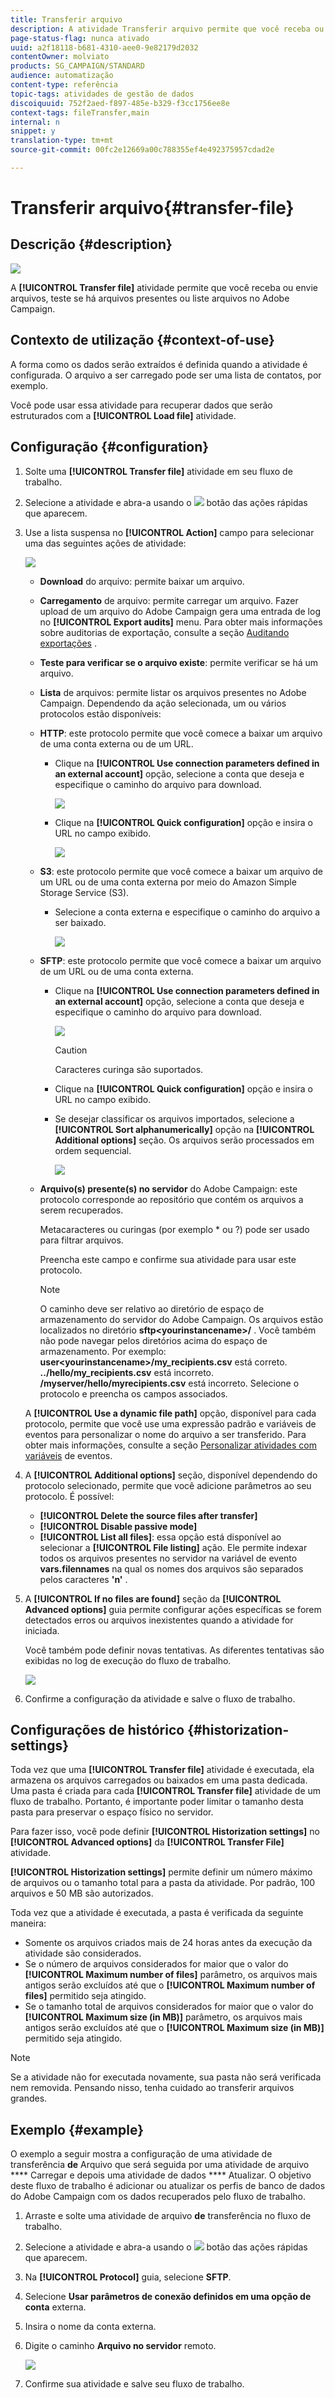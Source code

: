 ```yaml
---
title: Transferir arquivo
description: A atividade Transferir arquivo permite que você receba ou envie arquivos, teste se há arquivos presentes ou liste arquivos no Adobe Campaign.
page-status-flag: nunca ativado
uuid: a2f18118-b681-4310-aee0-9e82179d2032
contentOwner: molviato
products: SG_CAMPAIGN/STANDARD
audience: automatização
content-type: referência
topic-tags: atividades de gestão de dados
discoiquuid: 752f2aed-f897-485e-b329-f3cc1756ee8e
context-tags: fileTransfer,main
internal: n
snippet: y
translation-type: tm+mt
source-git-commit: 00fc2e12669a00c788355ef4e492375957cdad2e

---
```



# Transferir arquivo{#transfer-file}

## Descrição {#description}

![](assets/file_transfer.png)

A **[!UICONTROL Transfer file]** atividade permite que você receba ou envie arquivos, teste se há arquivos presentes ou liste arquivos no Adobe Campaign.

## Contexto de utilização {#context-of-use}

A forma como os dados serão extraídos é definida quando a atividade é configurada. O arquivo a ser carregado pode ser uma lista de contatos, por exemplo.

Você pode usar essa atividade para recuperar dados que serão estruturados com a **[!UICONTROL Load file]** atividade.

## Configuração {#configuration}

1. Solte uma **[!UICONTROL Transfer file]** atividade em seu fluxo de trabalho.
1. Selecione a atividade e abra-a usando o ![](assets/edit_darkgrey-24px.png) botão das ações rápidas que aparecem.
1. Use a lista suspensa no **[!UICONTROL Action]** campo para selecionar uma das seguintes ações de atividade:

   ![](assets/wkf_file_transfer_01.png)

   * **Download** do arquivo: permite baixar um arquivo.
   * **Carregamento** de arquivo: permite carregar um arquivo. Fazer upload de um arquivo do Adobe Campaign gera uma entrada de log no **[!UICONTROL Export audits]** menu. Para obter mais informações sobre auditorias de exportação, consulte a seção [Auditando exportações](../../administration/using/auditing-export-logs.md) .
   * **Teste para verificar se o arquivo existe**: permite verificar se há um arquivo.
   * **Lista** de arquivos: permite listar os arquivos presentes no Adobe Campaign.
   Dependendo da ação selecionada, um ou vários protocolos estão disponíveis:

   * **HTTP**: este protocolo permite que você comece a baixar um arquivo de uma conta externa ou de um URL.

      * Clique na **[!UICONTROL Use connection parameters defined in an external account]** opção, selecione a conta que deseja e especifique o caminho do arquivo para download.

         ![](assets/wkf_file_transfer_03.png)

      * Clique na **[!UICONTROL Quick configuration]** opção e insira o URL no campo exibido.

         ![](assets/wkf_file_transfer_04.png)
   * **S3**: este protocolo permite que você comece a baixar um arquivo de um URL ou de uma conta externa por meio do Amazon Simple Storage Service (S3).

      * Selecione a conta externa e especifique o caminho do arquivo a ser baixado.

         ![](assets/wkf_file_transfer_08.png)
   * **SFTP**: este protocolo permite que você comece a baixar um arquivo de um URL ou de uma conta externa.

      * Clique na **[!UICONTROL Use connection parameters defined in an external account]** opção, selecione a conta que deseja e especifique o caminho do arquivo para download.

         ![](assets/wkf_file_transfer_07.png)

         >[!CAUTION]
         >
         >Caracteres curinga são suportados.

      * Clique na **[!UICONTROL Quick configuration]** opção e insira o URL no campo exibido.
      * Se desejar classificar os arquivos importados, selecione a **[!UICONTROL Sort alphanumerically]** opção na **[!UICONTROL Additional options]** seção. Os arquivos serão processados em ordem sequencial.

         ![](assets/wkf_file_transfer_sort.png)
   * **Arquivo(s) presente(s) no servidor** do Adobe Campaign: este protocolo corresponde ao repositório que contém os arquivos a serem recuperados.

      Metacaracteres ou curingas (por exemplo * ou ?) pode ser usado para filtrar arquivos.

      Preencha este campo e confirme sua atividade para usar este protocolo.

      >[!NOTE]
      >
      >O caminho deve ser relativo ao diretório de espaço de armazenamento do servidor do Adobe Campaign. Os arquivos estão localizados no diretório **sftp&lt;yourinstancename&gt;/** . Você também não pode navegar pelos diretórios acima do espaço de armazenamento.  Por exemplo: **user&lt;yourinstancename&gt;/my_recipients.csv** está correto. **../hello/my_recipients.csv** está incorreto. **/myserver/hello/myrecipients.csv** está incorreto.
   Selecione o protocolo e preencha os campos associados.

   A **[!UICONTROL Use a dynamic file path]** opção, disponível para cada protocolo, permite que você use uma expressão padrão e variáveis de eventos para personalizar o nome do arquivo a ser transferido. Para obter mais informações, consulte a seção [Personalizar atividades com variáveis](../../automating/using/calling-a-workflow-with-external-parameters.md#customizing-activities-with-events-variables) de eventos.

1. A **[!UICONTROL Additional options]** seção, disponível dependendo do protocolo selecionado, permite que você adicione parâmetros ao seu protocolo. É possível:

   * **[!UICONTROL Delete the source files after transfer]**
   * **[!UICONTROL Disable passive mode]**
   * **[!UICONTROL List all files]**: essa opção está disponível ao selecionar a **[!UICONTROL File listing]** ação. Ele permite indexar todos os arquivos presentes no servidor na variável de evento **vars.filennames** na qual os nomes dos arquivos são separados pelos caracteres **'n'** .

1. A **[!UICONTROL If no files are found]** seção da **[!UICONTROL Advanced options]** guia permite configurar ações específicas se forem detectados erros ou arquivos inexistentes quando a atividade for iniciada.

   Você também pode definir novas tentativas. As diferentes tentativas são exibidas no log de execução do fluxo de trabalho.

   ![](assets/wkf_file_transfer_09.png)

1. Confirme a configuração da atividade e salve o fluxo de trabalho.

## Configurações de histórico {#historization-settings}

Toda vez que uma **[!UICONTROL Transfer file]** atividade é executada, ela armazena os arquivos carregados ou baixados em uma pasta dedicada. Uma pasta é criada para cada **[!UICONTROL Transfer file]** atividade de um fluxo de trabalho. Portanto, é importante poder limitar o tamanho desta pasta para preservar o espaço físico no servidor.

Para fazer isso, você pode definir **[!UICONTROL Historization settings]** no **[!UICONTROL Advanced options]** da **[!UICONTROL Transfer File]** atividade.

**[!UICONTROL Historization settings]** permite definir um número máximo de arquivos ou o tamanho total para a pasta da atividade. Por padrão, 100 arquivos e 50 MB são autorizados.

Toda vez que a atividade é executada, a pasta é verificada da seguinte maneira:

* Somente os arquivos criados mais de 24 horas antes da execução da atividade são considerados.
* Se o número de arquivos considerados for maior que o valor do **[!UICONTROL Maximum number of files]** parâmetro, os arquivos mais antigos serão excluídos até que o **[!UICONTROL Maximum number of files]** permitido seja atingido.
* Se o tamanho total de arquivos considerados for maior que o valor do **[!UICONTROL Maximum size (in MB)]** parâmetro, os arquivos mais antigos serão excluídos até que o **[!UICONTROL Maximum size (in MB)]** permitido seja atingido.

>[!NOTE]
Se a atividade não for executada novamente, sua pasta não será verificada nem removida. Pensando nisso, tenha cuidado ao transferir arquivos grandes.

## Exemplo {#example}

O exemplo a seguir mostra a configuração de uma atividade de transferência **de** Arquivo que será seguida por uma atividade de arquivo **** Carregar e depois uma atividade de dados **** Atualizar. O objetivo deste fluxo de trabalho é adicionar ou atualizar os perfis de banco de dados do Adobe Campaign com os dados recuperados pelo fluxo de trabalho.

1. Arraste e solte uma atividade de arquivo **de** transferência no fluxo de trabalho.
1. Selecione a atividade e abra-a usando o ![](assets/edit_darkgrey-24px.png) botão das ações rápidas que aparecem.
1. Na **[!UICONTROL Protocol]** guia, selecione **SFTP**.
1. Selecione **Usar parâmetros de conexão definidos em uma opção de conta** externa.
1. Insira o nome da conta externa.
1. Digite o caminho **Arquivo no servidor** remoto.

   ![](assets/wkf_file_transfer_07.png)

1. Confirme sua atividade e salve seu fluxo de trabalho.

